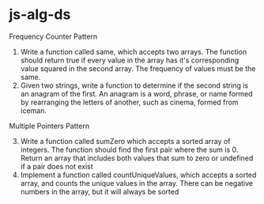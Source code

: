 # js-alg-ds

Frequency Counter Pattern
1. Write a function called same, which accepts two arrays. The function should return true if every value in the array has it's corresponding value squared in the second array. The frequency of values must be the same.
2. Given two strings, write a function to determine if the second string is an anagram of the first. An anagram is a word, phrase, or name formed by rearranging the letters of another, such as cinema, formed from iceman.

Multiple Pointers Pattern

3. Write a function called sumZero which accepts a sorted array of integers. The function should find the first pair where the sum is 0. Return an array that includes both values that sum to zero or undefined if a pair does not exist
4. Implement a function called countUniqueValues, which accepts a sorted array, and counts the unique values in the array. There can be negative numbers in the array, but it will always be sorted
